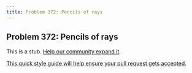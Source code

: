 ```yaml
---
title: Problem 372: Pencils of rays
---
```

## Problem 372: Pencils of rays

This is a stub. <a href='https://github.com/freecodecamp/guides/tree/master/src/pages/certifications/coding-interview-prep/project-euler/problem-372-pencils-of-rays/index.md' target='_blank' rel='nofollow'>Help our community expand it</a>.

<a href='https://github.com/freecodecamp/guides/blob/master/README.md' target='_blank' rel='nofollow'>This quick style guide will help ensure your pull request gets accepted</a>.

<!-- The article goes here, in GitHub-flavored Markdown. Feel free to add YouTube videos, images, and CodePen/JSBin embeds  -->
